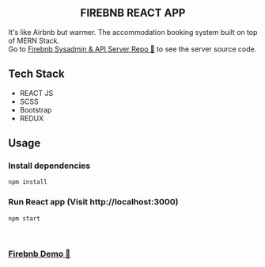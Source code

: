 <h2 align="center"> <strong>FIREBNB REACT APP</strong></h2>

It's like Airbnb but warmer. The accommodation booking system built on top of MERN Stack. <br>
Go to [Firebnb Sysadmin & API Server Repo 🔗](https://github.com/metkerr/firebnb-server) to see the server source code.

## **Tech Stack**

- REACT JS
- SCSS
- Bootstrap
- REDUX

## **Usage**

### Install dependencies

```
npm install
```

### Run React app (Visit http://localhost:3000)

```
npm start
```

<br>

### **[Firebnb Demo 🔗](https://firebnb-react-app.netlify.app)**
